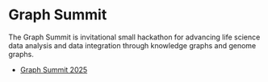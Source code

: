 # Graph Summit

The Graph Summit is invitational small hackathon for advancing life science data analysis and data integration through knowledge graphs and genome graphs.

* [Graph Summit 2025](https://github.com/dbcls/graphsummit/wiki/2025)

